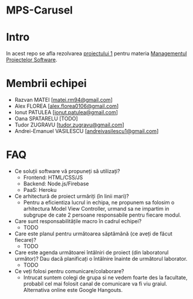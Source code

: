 # MPS-Carusel

# Intro
In acest repo se afla rezolvarea [proiectului 1](http://elf.cs.pub.ro/mps/wiki/proiect/proiect-1) pentru materia [Managementul Proiectelor Software](http://elf.cs.pub.ro/mps/wiki/).

# Membrii echipei
  * Razvan MATEI [matei.rm94@gmail.com]
  * Alex FLOREA [alex.florea0106@gmail.com]
  * Ionut PATULEA [ionut.patulea@gmail.com]
  * Oana SPATARELU [TODO]
  * Tudor ZUGRAVU [tudor.zugravu@gmail.com]
  * Andrei-Emanuel VASILESCU [andreivasilescu1@gmail.com]

# FAQ
  * Ce soluții software vă propuneți să utilizați?
    * Frontend: HTML/CSS/JS
    * Backend: Node.js/Firebase
    * PaaS: Heroku
  * Ce arhitectură de proiect urmăriți (în linii mari)?
    * Pentru a eficientiza lucrul in echipa, ne propunem sa folosim o arhitectura Model View Controller, urmand sa ne impartim in subgrupe de cate 2 persoane responsabile pentru fiecare modul.
  * Care sunt responsabilitățile macro în cadrul echipei?
    * TODO
  * Care este planul pentru următoarea săptămână (ce aveți de făcut fiecare)?
    * TODO
  * Care este agenda următoarei întâlniri de proiect (din laboratorul următor)? Dau dacă planificați o întâlnire înainte de următorul laborator.
    * TODO
  * Ce veți folosi pentru comunicare/colaborare?
    * Intrucat suntem colegi de grupa si ne vedem foarte des la facultate, probabil cel mai folosit canal de comunicare va fi viu graiul. Alternativa online este Google Hangouts.
